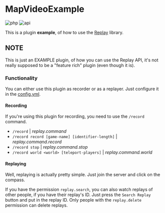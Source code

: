 # MapVideoExample

![php](https://img.shields.io/badge/php-8.1-informational)
![api](https://img.shields.io/badge/pocketmine-5.0-informational)

This is a plugin **example**, of how to use the [Replay](https://github.com/J1b1x/Replay) library.
## NOTE

This is just an EXAMPLE plugin, of how you can use the Replay API, it's not really supposed to be a "feature rich" plugin (even though it is). 

### Functionality
You can either use this plugin as recorder or as a replayer.
Just configure it in the [config.yml](https://github.com/J1b1x/ReplayExample/blob/main/resources/config.yml).

#### Recording
If you're using this plugin for recording, you need to use the ```/record``` command.

- ``/record`` | _replay.command_
- ``/record record [game-name] [identifier-length]`` | _replay.command.record_
- ``/record stop`` | _replay.command.stop_
- ``/record world <world> [teleport-players]`` | _replay.command.world_

#### Replaying
Well, replaying is actually pretty simple. Just join the server and click on the compass.

If you have the permission ``replay.search``, you can also watch replays of other people, if you have their replay's ID. Just press the ``Search Replay`` button and put in the replay ID.
Only people with the ``replay.delete`` permission can delete replays.
